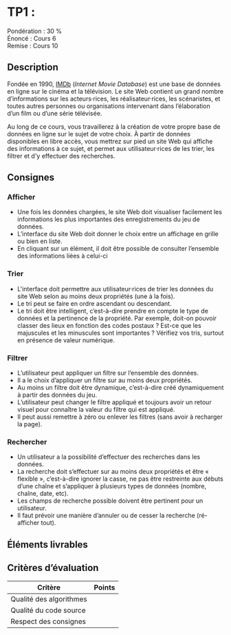 # TP1 :

Pondération : 30 % \
Énoncé : Cours 6 \
Remise : Cours 10

## Description

Fondée en 1990, [IMDb](https://www.imdb.com) (_Internet Movie Database_) est une base de données en ligne sur le cinéma et la télévision. Le site Web contient un grand nombre d’informations sur les acteurs·rices, les réalisateur·rices, les scénaristes, et toutes autres personnes ou organisations intervenant dans l’élaboration d’un film ou d’une série télévisée.

Au long de ce cours, vous travaillerez à la création de votre propre base de données en ligne sur le sujet de votre choix. À partir de données disponibles en libre accès, vous mettrez sur pied un site Web qui affiche des informations à ce sujet, et permet aux utilisateur·rices de les trier, les filtrer et d'y effectuer des recherches.

## Consignes

### Afficher

-   Une fois les données chargées, le site Web doit visualiser facilement les informations les plus importantes des enregistrements du jeu de données.
-   L’interface du site Web doit donner le choix entre un affichage en grille ou bien en liste.
-   En cliquant sur un élément, il doit être possible de consulter l’ensemble des informations liées à celui-ci

### Trier

-   L'interface doit permettre aux utilisateur·rices de trier les données du site Web selon au moins deux propriétés (une à la fois).
-   Le tri peut se faire en ordre ascendant ou descendant.
-   Le tri doit être intelligent, c’est-à-dire prendre en compte le type de données et la pertinence de la propriété. Par exemple, doit-on pouvoir classer des lieux en fonction des codes postaux ? Est-ce que les majuscules et les minuscules sont importantes ? Vérifiez vos tris, surtout en présence de valeur numérique.

### Filtrer

-   L’utilisateur peut appliquer un filtre sur l’ensemble des données.
-   Il a le choix d’appliquer un filtre sur au moins deux propriétés.
-   Au moins un filtre doit être dynamique, c’est-à-dire créé dynamiquement à partir des données du jeu.
-   L’utilisateur peut changer le filtre appliqué et toujours avoir un retour visuel pour connaître la valeur du filtre qui est appliqué.
-   Il peut aussi remettre à zéro ou enlever les filtres (sans avoir à recharger la page).

### Rechercher

-   Un utilisateur a la possibilité d’effectuer des recherches dans les données.
-   La recherche doit s’effectuer sur au moins deux propriétés et être « flexible », c’est-à-dire ignorer la casse, ne pas être restreinte aux débuts d’une chaîne et s’appliquer à plusieurs types de données (nombre, chaîne, date, etc).
-   Les champs de recherche possible doivent être pertinent pour un utilisateur.
-   Il faut prévoir une manière d’annuler ou de cesser la recherche (ré-afficher tout).

## Éléments livrables

## Critères d’évaluation

| Critère                 | Points |
| ----------------------- | ------ |
| Qualité des algorithmes |        |
| Qualité du code source  |        |
| Respect des consignes   |        |
